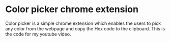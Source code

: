 # Color picker chrome extension

Color picker is a simple chrome extension which enables the users to pick any color from the webpage and copy the Hex code to the clipboard. This is the code for my youtube video. 
